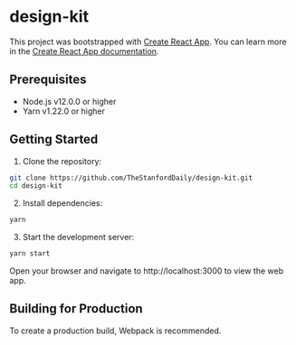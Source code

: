 # design-kit
This project was bootstrapped with [Create React App](https://github.com/facebook/create-react-app). You can learn more in the [Create React App documentation](https://create-react-app.dev/docs/getting-started/).

## Prerequisites
- Node.js v12.0.0 or higher
- Yarn v1.22.0 or higher

## Getting Started
1. Clone the repository:
```bash
git clone https://github.com/TheStanfordDaily/design-kit.git
cd design-kit
```
2. Install dependencies:
```bash
yarn
```
3. Start the development server:
```bash
yarn start
```
Open your browser and navigate to http://localhost:3000 to view the web app.

## Building for Production
To create a production build, Webpack is recommended.